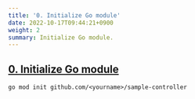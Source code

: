 ```yaml
---
title: '0. Initialize Go module'
date: 2022-10-17T09:44:21+0900
weight: 2
summary: Initialize Go module.
---
```


## [0. Initialize Go module](https://github.com/nakamasato/sample-controller/commit/1f9b57e6f5d8c5836c7424c07300e4dff8865178)

```
go mod init github.com/<yourname>/sample-controller
```
